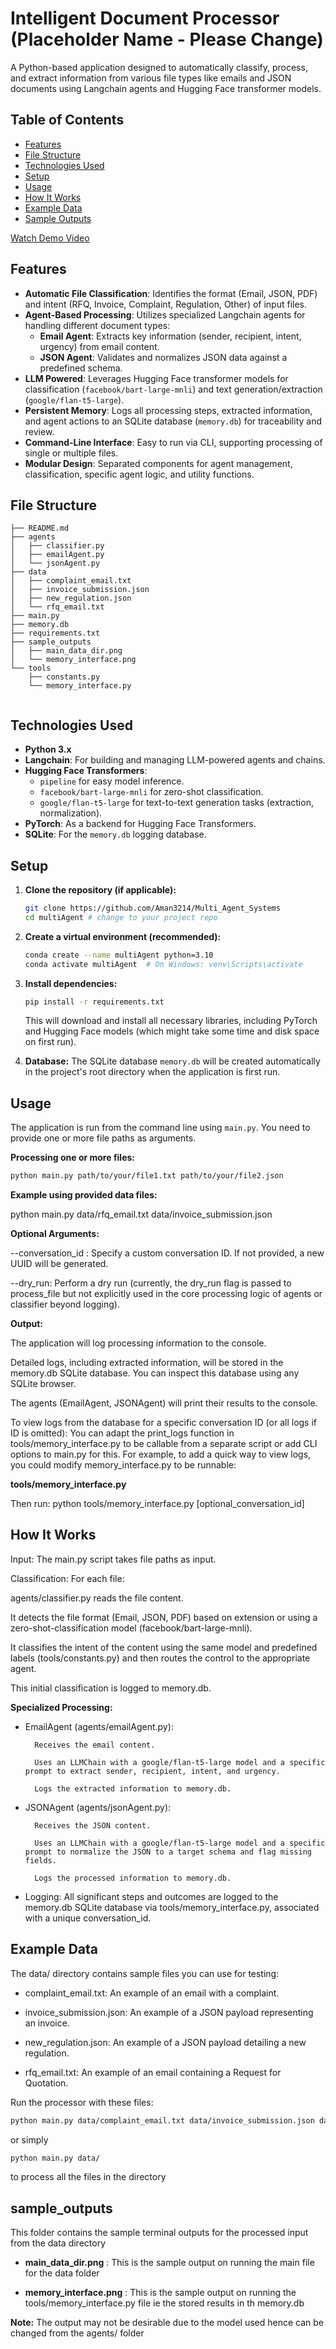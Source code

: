 # Intelligent Document Processor (Placeholder Name - Please Change)

A Python-based application designed to automatically classify, process, and extract information from various file types like emails and JSON documents using Langchain agents and Hugging Face transformer models.

## Table of Contents

- [Features](#features)
- [File Structure](#file-structure)
- [Technologies Used](#technologies-used)
- [Setup](#setup)
- [Usage](#usage)
- [How It Works](#how-it-works)
- [Example Data](#example-data)
- [Sample Outputs](#sample_outputs)

[Watch Demo Video](https://youtu.be/u5uT9aF61tk)

## Features

-   **Automatic File Classification**: Identifies the format (Email, JSON, PDF) and intent (RFQ, Invoice, Complaint, Regulation, Other) of input files.
-   **Agent-Based Processing**: Utilizes specialized Langchain agents for handling different document types:
    -   **Email Agent**: Extracts key information (sender, recipient, intent, urgency) from email content.
    -   **JSON Agent**: Validates and normalizes JSON data against a predefined schema.
-   **LLM Powered**: Leverages Hugging Face transformer models for classification (`facebook/bart-large-mnli`) and text generation/extraction (`google/flan-t5-large`).
-   **Persistent Memory**: Logs all processing steps, extracted information, and agent actions to an SQLite database (`memory.db`) for traceability and review.
-   **Command-Line Interface**: Easy to run via CLI, supporting processing of single or multiple files.
-   **Modular Design**: Separated components for agent management, classification, specific agent logic, and utility functions.

## File Structure

```
├── README.md
├── agents
│   ├── classifier.py
│   ├── emailAgent.py
│   └── jsonAgent.py
├── data
│   ├── complaint_email.txt
│   ├── invoice_submission.json
│   ├── new_regulation.json
│   └── rfq_email.txt
├── main.py
├── memory.db
├── requirements.txt
├── sample_outputs
│   ├── main_data_dir.png
│   └── memory_interface.png
└── tools
    ├── constants.py
    └── memory_interface.py


```
## Technologies Used

-   **Python 3.x**
-   **Langchain**: For building and managing LLM-powered agents and chains.
-   **Hugging Face Transformers**:
    -   `pipeline` for easy model inference.
    -   `facebook/bart-large-mnli` for zero-shot classification.
    -   `google/flan-t5-large` for text-to-text generation tasks (extraction, normalization).
-   **PyTorch**: As a backend for Hugging Face Transformers.
-   **SQLite**: For the `memory.db` logging database.


## Setup

1.  **Clone the repository (if applicable):**
    ```bash
    git clone https://github.com/Aman3214/Multi_Agent_Systems
    cd multiAgent # change to your project repo
    ```

2.  **Create a virtual environment (recommended):**
    ```bash
    conda create --name multiAgent python=3.10
    conda activate multiAgent  # On Windows: venv\Scripts\activate
    ```

3.  **Install dependencies:**
    ```bash
    pip install -r requirements.txt
    ```
    This will download and install all necessary libraries, including PyTorch and Hugging Face models (which might take some time and disk space on first run).

4.  **Database:**
    The SQLite database `memory.db` will be created automatically in the project's root directory when the application is first run.

## Usage

The application is run from the command line using `main.py`. You need to provide one or more file paths as arguments.

**Processing one or more files:**

```bash
python main.py path/to/your/file1.txt path/to/your/file2.json
```
**Example using provided data files:**

python main.py data/rfq_email.txt data/invoice_submission.json



**Optional Arguments:**

--conversation_id <ID>: Specify a custom conversation ID. If not provided, a new UUID will be generated.

--dry_run: Perform a dry run (currently, the dry_run flag is passed to process_file but not explicitly used in the core processing logic of agents or classifier beyond logging).

**Output:**

The application will log processing information to the console.

Detailed logs, including extracted information, will be stored in the memory.db SQLite database. You can inspect this database using any SQLite browser.

The agents (EmailAgent, JSONAgent) will print their results to the console.

To view logs from the database for a specific conversation ID (or all logs if ID is omitted):
You can adapt the print_logs function in tools/memory_interface.py to be callable from a separate script or add CLI options to main.py for this. For example, to add a quick way to view logs, you could modify memory_interface.py to be runnable:

**tools/memory_interface.py** 

Then run: python tools/memory_interface.py [optional_conversation_id]

## How It Works

Input: The main.py script takes file paths as input.

Classification: For each file:

agents/classifier.py reads the file content.

It detects the file format (Email, JSON, PDF) based on extension or using a zero-shot-classification model (facebook/bart-large-mnli).

It classifies the intent of the content using the same model and predefined labels (tools/constants.py) and then routes the control to the appropriate agent.

This initial classification is logged to memory.db.

**Specialized Processing:**

- EmailAgent (agents/emailAgent.py):

        Receives the email content.

        Uses an LLMChain with a google/flan-t5-large model and a specific prompt to extract sender, recipient, intent, and urgency.

        Logs the extracted information to memory.db.

- JSONAgent (agents/jsonAgent.py):

        Receives the JSON content.

        Uses an LLMChain with a google/flan-t5-large model and a specific prompt to normalize the JSON to a target schema and flag missing fields.

        Logs the processed information to memory.db.

- Logging: All significant steps and outcomes are logged to the memory.db SQLite database via tools/memory_interface.py, associated with a unique conversation_id.

## Example Data

The data/ directory contains sample files you can use for testing:

- complaint_email.txt: An example of an email with a complaint.

- invoice_submission.json: An example of a JSON payload representing an invoice.

- new_regulation.json: An example of a JSON payload detailing a new regulation.

- rfq_email.txt: An example of an email containing a Request for Quotation.

Run the processor with these files:
```bash
python main.py data/complaint_email.txt data/invoice_submission.json data/new_regulation.json data/rfq_email.txt
```
or simply
```bash
python main.py data/
```
to process all the files in the directory

## sample_outputs

This folder contains the sample terminal outputs for the processed input from the data directory

- **main_data_dir.png** : This is the sample output on running the main file for the data folder

- **memory_interface.png** : This is the sample output on running the tools/memory_interface.py file ie the stored results in th memory.db

**Note:** The output may not be desirable due to the model used hence can be changed from the agents/ folder